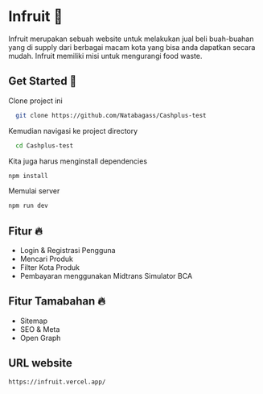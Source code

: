 
# Infruit 📝  
Infruit merupakan sebuah website untuk melakukan jual beli buah-buahan yang di supply dari berbagai macam kota yang bisa anda dapatkan secara mudah. Infruit memiliki misi untuk mengurangi food waste.

## Get Started 🚀  
Clone project ini 

~~~bash  
  git clone https://github.com/Natabagass/Cashplus-test
~~~

Kemudian navigasi ke project directory 

~~~bash  
  cd Cashplus-test
~~~

Kita juga harus menginstall dependencies

~~~bash  
npm install
~~~

Memulai server 

~~~bash  
npm run dev
~~~  

## Fitur 🔥  
- Login & Registrasi Pengguna
- Mencari Produk
- Filter Kota Produk
- Pembayaran menggunakan Midtrans Simulator BCA

## Fitur Tamabahan 🔥
- Sitemap
- SEO & Meta
- Open Graph

## URL website
~~~bash
https://infruit.vercel.app/
~~~